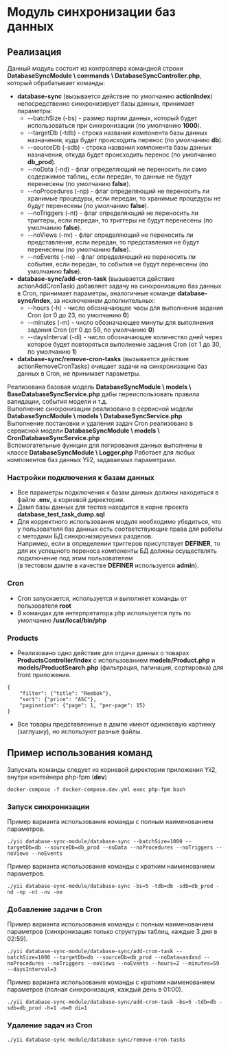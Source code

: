 # Модуль синхронизации баз данных
## Реализация
Данный модуль состоит из контроллера командной строки **DatabaseSyncModule \ commands \ DatabaseSyncController.php**, который обрабатывает команды:
- **database-sync** (вызывается действие по умолчанию **actionIndex**) непосредственно синхронизирует базы данных, принимает параметры:
    - --batchSize (-bs) - размер партии данных, который будет использоваться при синхронизации (по умолчанию **1000**).
    - --targetDb (-tdb) - строка названия компонента базы данных назначения, куда будет происходить перенос (по умолчанию **db**).
    - --sourceDb (-sdb) - строка названия компонента базы данных назначения, откуда будет происходить перенос (по умолчанию **db_prod**).
    - --noData (-nd) - флаг определяющий не переносить ли само содержимое таблиц, если передан, то данные не будут перенесены (по умолчанию **false**).
    - --noProcedures (-np) - флаг определяющий не переносить ли хранимые процедуры, если передан, то хранимые процедуры не будут перенесены (по умолчанию **false**).
    - --noTriggers (-nt) - флаг определяющий не переносить ли триггеры, если передан, то триггеры не будут перенесены (по умолчанию **false**).
    - --noViews (-nv) - флаг определяющий не переносить ли представления, если передан, то представления не будут перенесены (по умолчанию **false**).
    - --noEvents (-ne) - флаг определяющий не переносить ли события, если передан, то события не будут перенесены (по умолчанию **false**).
- **database-sync/add-cron-task** (вызывается действие actionAddCronTask) добавляет задачу на синхронизацию баз данных в Cron, принимает параметры, аналогичные команде **database-sync/index**, за исключением дополнительных:
    - --hours (-h) - число обозначающее часы для выполнения задания Cron (от 0 до 23, по умолчанию **0**)
    - --minutes (-m) - число обозначающее минуты для выполнения задания Cron (от 0 до 59, по умолчанию **0**)
    - --daysInterval (-di) - число обозначающее количество дней через которое будет повторяться выполнение задания Cron (от 1 до 30, по умолчанию **1**)
- **database-sync/remove-cron-tasks** (вызывается действие actionRemoveCronTasks) очищает задачи на синхронизацию баз данных в Cron, не принимает параметры. 

Реализована базовая модель **DatabaseSyncModule \ models \ BaseDatabaseSyncService.php** дабы переиспользовать правила валидации, события модели и т.д.   
Выполнение синхронизации реализовано в сервисной модели **DatabaseSyncModule \ models \ DatabaseSyncService.php**   
Выполнение постановки и удаления задач Cron реализовано в сервисной модели **DatabaseSyncModule \ models \ CronDatabaseSyncService.php**   
Вспомогательные функции для логирования данных выполнены в классе **DatabaseSyncModule \ Logger.php**
Работает для любых компонентов баз данных Yii2, задаваемых параметрами.

### Настройки подключения к базам данных
- Все параметры подключения к базам данных должны находиться в файле **.env**, в корневой директории.
- Дамп базы данных для тестов находится в корне проекта **database_test_task_dump.sql**
- Для корректного использования модуля необходимо убедиться, что у пользователя баз данных есть соответствующие права для работы с методами БД синхронизируемых разделов.   
Например, если в определении триггеров присутствует **DEFINER**, то для их успешного переноса компоненты БД должны осуществлять подключение под этим пользователем   
(в тестовом дампе в качестве **DEFINER** используется **admin**).

### Cron
- Cron запускается, используется и выполняет команды от пользователя **root**
- В командах для интерпретатора php используется путь по умолчанию **/usr/local/bin/php**

### Products
- Реализовано одно действие для отдачи данных о товарах **ProductsController/index** с использованием **models/Product.php** и **models/ProductSearch.php** (фильтрация, пагинация, сортировка) для front приложения.
```
{
    "filter": {"title": "Reebok"},
    "sort": {"price": "ASC"},
    "pagination": {"page": 1, "per-page": 15}
}
```
- Все товары представленные в дампе имеют одинаковую картинку (заглушку), но используют разные файлы.

## Пример использования команд
Запускать команды следует из корневой директории приложения Yii2, внутри контейнера php-fpm (**dev**)
```
docker-compose -f docker-compose.dev.yml exec php-fpm bash
```
### Запуск синхронизации
Пример варианта использования команды с полным наименованием параметров.
```
./yii database-sync-module/database-sync --batchSize=1000 --targetDb=db --sourceDb=db_prod --noData --noProcedures --noTriggers --noViews --noEvents
```
Пример варианта использования команды с кратким наименованием параметров.
```
./yii database-sync-module/database-sync -bs=5 -tdb=db -sdb=db_prod -nd -np -nt -nv -ne
```
### Добавление задачи в Cron
Пример варианта использования команды с полным наименованием параметров (синхронизация только структуры таблиц, каждые 3 дня в 02:59).
```
./yii database-sync-module/database-sync/add-cron-task --batchSize=1000 --targetDb=db --sourceDb=db_prod --noData=asdasd --noProcedures --noTriggers --noViews --noEvents --hours=2 --minutes=59 --daysInterval=3
```
Пример варианта использования команды с кратким наименованием параметров (полная синхронизация, каждый день в 01:00).
```
./yii database-sync-module/database-sync/add-cron-task -bs=5 -tdb=db -sdb=db_prod -h=1 -m=0 di=1
```
### Удаление задач из Cron
```
./yii database-sync-module/database-sync/remove-cron-tasks
```